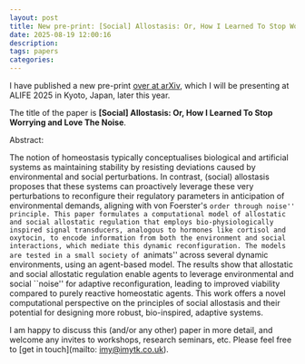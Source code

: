 ```yaml
---
layout: post
title: New pre-print: [Social] Allostasis: Or, How I Learned To Stop Worrying and Love The Noise
date: 2025-08-19 12:00:16
description: 
tags: papers
categories: 
---
```


I have published a new pre-print [over at arXiv](https://arxiv.org/abs/2508.12791), which I will be presenting at ALIFE 2025 in Kyoto, Japan, later this year.

The title of the paper is **[Social] Allostasis: Or, How I Learned To Stop Worrying and Love The Noise**.

Abstract:

The notion of homeostasis typically conceptualises biological and artificial systems as maintaining stability by resisting deviations caused by environmental and social perturbations. In contrast, (social) allostasis proposes that these systems can proactively leverage these very perturbations to reconfigure their regulatory parameters in anticipation of environmental demands, aligning with von Foerster's ``order through noise'' principle. This paper formulates a computational model of allostatic and social allostatic regulation that employs bio-physiologically inspired signal transducers, analogous to hormones like cortisol and oxytocin, to encode information from both the environment and social interactions, which mediate this dynamic reconfiguration. The models are tested in a small society of ``animats'' across several dynamic environments, using an agent-based model. The results show that allostatic and social allostatic regulation enable agents to leverage environmental and social ``noise'' for adaptive reconfiguration, leading to improved viability compared to purely reactive homeostatic agents. This work offers a novel computational perspective on the principles of social allostasis and their potential for designing more robust, bio-inspired, adaptive systems.

I am happy to discuss this (and/or any other) paper in more detail, and welcome any invites to workshops, research seminars, etc. Please feel free to [get in touch](mailto: imy@imytk.co.uk).